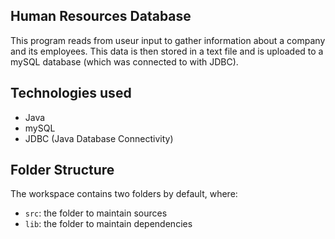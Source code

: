 ## Human Resources Database

This program reads from useur input to gather information about a company and its employees. This data is then stored in a text file and is uploaded to a mySQL database (which was connected to with JDBC).

## Technologies used
* Java
* mySQL
* JDBC (Java Database Connectivity)

## Folder Structure

The workspace contains two folders by default, where:

* `src`: the folder to maintain sources
* `lib`: the folder to maintain dependencies
